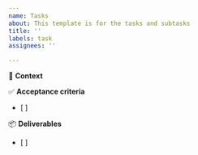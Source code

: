 ```yaml
---
name: Tasks
about: This template is for the tasks and subtasks
title: ''
labels: task
assignees: ''

---
```


📃 **Context**


✅  **Acceptance criteria**
- [ ] 

📦 **Deliverables**
- [ ]
